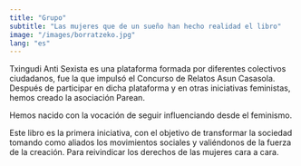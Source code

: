 ```yaml
---
title: "Grupo"
subtitle: "Las mujeres que de un sueño han hecho realidad el libro"
image: "/images/borratzeko.jpg"
lang: "es"
---
```


Txingudi Anti Sexista es una plataforma formada por diferentes colectivos ciudadanos, fue la que impulsó el Concurso de
Relatos Asun Casasola. Después de participar en dicha plataforma y en otras iniciativas feministas, hemos creado la
asociación Parean.

Hemos nacido con la vocación de seguir influenciando desde el feminismo.

Este libro es la primera iniciativa, con el objetivo de transformar la sociedad  tomando como aliados los movimientos sociales y valiéndonos de la fuerza de la
creación. Para reivindicar los derechos de las mujeres cara a cara.
